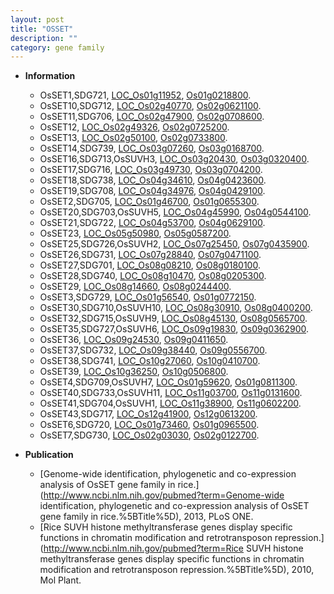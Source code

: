 ```yaml
---
layout: post
title: "OSSET"
description: ""
category: gene family
---
```


* **Information**  
    + OsSET1,SDG721, [LOC_Os01g11952](http://rice.uga.edu/cgi-bin/ORF_infopage.cgi?orf=LOC_Os01g11952), [Os01g0218800](https://rapdb.dna.affrc.go.jp/locus/?name=Os01g0218800).
    + OsSET10,SDG712, [LOC_Os02g40770](http://rice.uga.edu/cgi-bin/ORF_infopage.cgi?orf=LOC_Os02g40770), [Os02g0621100](https://rapdb.dna.affrc.go.jp/locus/?name=Os02g0621100).
    + OsSET11,SDG706, [LOC_Os02g47900](http://rice.uga.edu/cgi-bin/ORF_infopage.cgi?orf=LOC_Os02g47900), [Os02g0708600](https://rapdb.dna.affrc.go.jp/locus/?name=Os02g0708600).
    + OsSET12, [LOC_Os02g49326](http://rice.uga.edu/cgi-bin/ORF_infopage.cgi?orf=LOC_Os02g49326), [Os02g0725200](https://rapdb.dna.affrc.go.jp/locus/?name=Os02g0725200).
    + OsSET13, [LOC_Os02g50100](http://rice.uga.edu/cgi-bin/ORF_infopage.cgi?orf=LOC_Os02g50100), [Os02g0733800](https://rapdb.dna.affrc.go.jp/locus/?name=Os02g0733800).
    + OsSET14,SDG739, [LOC_Os03g07260](http://rice.uga.edu/cgi-bin/ORF_infopage.cgi?orf=LOC_Os03g07260), [Os03g0168700](https://rapdb.dna.affrc.go.jp/locus/?name=Os03g0168700).
    + OsSET16,SDG713,OsSUVH3, [LOC_Os03g20430](http://rice.uga.edu/cgi-bin/ORF_infopage.cgi?orf=LOC_Os03g20430), [Os03g0320400](https://rapdb.dna.affrc.go.jp/locus/?name=Os03g0320400).
    + OsSET17,SDG716, [LOC_Os03g49730](http://rice.uga.edu/cgi-bin/ORF_infopage.cgi?orf=LOC_Os03g49730), [Os03g0704200](https://rapdb.dna.affrc.go.jp/locus/?name=Os03g0704200).
    + OsSET18,SDG738, [LOC_Os04g34610](http://rice.uga.edu/cgi-bin/ORF_infopage.cgi?orf=LOC_Os04g34610), [Os04g0423600](https://rapdb.dna.affrc.go.jp/locus/?name=Os04g0423600).
    + OsSET19,SDG708, [LOC_Os04g34976](http://rice.uga.edu/cgi-bin/ORF_infopage.cgi?orf=LOC_Os04g34976), [Os04g0429100](https://rapdb.dna.affrc.go.jp/locus/?name=Os04g0429100).
    + OsSET2,SDG705, [LOC_Os01g46700](http://rice.uga.edu/cgi-bin/ORF_infopage.cgi?orf=LOC_Os01g46700), [Os01g0655300](https://rapdb.dna.affrc.go.jp/locus/?name=Os01g0655300).
    + OsSET20,SDG703,OsSUVH5, [LOC_Os04g45990](http://rice.uga.edu/cgi-bin/ORF_infopage.cgi?orf=LOC_Os04g45990), [Os04g0544100](https://rapdb.dna.affrc.go.jp/locus/?name=Os04g0544100).
    + OsSET21,SDG722, [LOC_Os04g53700](http://rice.uga.edu/cgi-bin/ORF_infopage.cgi?orf=LOC_Os04g53700), [Os04g0629100](https://rapdb.dna.affrc.go.jp/locus/?name=Os04g0629100).
    + OsSET23, [LOC_Os05g50980](http://rice.uga.edu/cgi-bin/ORF_infopage.cgi?orf=LOC_Os05g50980), [Os05g0587200](https://rapdb.dna.affrc.go.jp/locus/?name=Os05g0587200).
    + OsSET25,SDG726,OsSUVH2, [LOC_Os07g25450](http://rice.uga.edu/cgi-bin/ORF_infopage.cgi?orf=LOC_Os07g25450), [Os07g0435900](https://rapdb.dna.affrc.go.jp/locus/?name=Os07g0435900).
    + OsSET26,SDG731, [LOC_Os07g28840](http://rice.uga.edu/cgi-bin/ORF_infopage.cgi?orf=LOC_Os07g28840), [Os07g0471100](https://rapdb.dna.affrc.go.jp/locus/?name=Os07g0471100).
    + OsSET27,SDG701, [LOC_Os08g08210](http://rice.uga.edu/cgi-bin/ORF_infopage.cgi?orf=LOC_Os08g08210), [Os08g0180100](https://rapdb.dna.affrc.go.jp/locus/?name=Os08g0180100).
    + OsSET28,SDG740, [LOC_Os08g10470](http://rice.uga.edu/cgi-bin/ORF_infopage.cgi?orf=LOC_Os08g10470), [Os08g0205300](https://rapdb.dna.affrc.go.jp/locus/?name=Os08g0205300).
    + OsSET29, [LOC_Os08g14660](http://rice.uga.edu/cgi-bin/ORF_infopage.cgi?orf=LOC_Os08g14660), [Os08g0244400](https://rapdb.dna.affrc.go.jp/locus/?name=Os08g0244400).
    + OsSET3,SDG729, [LOC_Os01g56540](http://rice.uga.edu/cgi-bin/ORF_infopage.cgi?orf=LOC_Os01g56540), [Os01g0772150](https://rapdb.dna.affrc.go.jp/locus/?name=Os01g0772150).
    + OsSET30,SDG710,OsSUVH10, [LOC_Os08g30910](http://rice.uga.edu/cgi-bin/ORF_infopage.cgi?orf=LOC_Os08g30910), [Os08g0400200](https://rapdb.dna.affrc.go.jp/locus/?name=Os08g0400200).
    + OsSET32,SDG715,OsSUVH9, [LOC_Os08g45130](http://rice.uga.edu/cgi-bin/ORF_infopage.cgi?orf=LOC_Os08g45130), [Os08g0565700](https://rapdb.dna.affrc.go.jp/locus/?name=Os08g0565700).
    + OsSET35,SDG727,OsSUVH6, [LOC_Os09g19830](http://rice.uga.edu/cgi-bin/ORF_infopage.cgi?orf=LOC_Os09g19830), [Os09g0362900](https://rapdb.dna.affrc.go.jp/locus/?name=Os09g0362900).
    + OsSET36, [LOC_Os09g24530](http://rice.uga.edu/cgi-bin/ORF_infopage.cgi?orf=LOC_Os09g24530), [Os09g0411650](https://rapdb.dna.affrc.go.jp/locus/?name=Os09g0411650).
    + OsSET37,SDG732, [LOC_Os09g38440](http://rice.uga.edu/cgi-bin/ORF_infopage.cgi?orf=LOC_Os09g38440), [Os09g0556700](https://rapdb.dna.affrc.go.jp/locus/?name=Os09g0556700).
    + OsSET38,SDG741, [LOC_Os10g27060](http://rice.uga.edu/cgi-bin/ORF_infopage.cgi?orf=LOC_Os10g27060), [Os10g0410700](https://rapdb.dna.affrc.go.jp/locus/?name=Os10g0410700).
    + OsSET39, [LOC_Os10g36250](http://rice.uga.edu/cgi-bin/ORF_infopage.cgi?orf=LOC_Os10g36250), [Os10g0506800](https://rapdb.dna.affrc.go.jp/locus/?name=Os10g0506800).
    + OsSET4,SDG709,OsSUVH7, [LOC_Os01g59620](http://rice.uga.edu/cgi-bin/ORF_infopage.cgi?orf=LOC_Os01g59620), [Os01g0811300](https://rapdb.dna.affrc.go.jp/locus/?name=Os01g0811300).
    + OsSET40,SDG733,OsSUVH11, [LOC_Os11g03700](http://rice.uga.edu/cgi-bin/ORF_infopage.cgi?orf=LOC_Os11g03700), [Os11g0131600](https://rapdb.dna.affrc.go.jp/locus/?name=Os11g0131600).
    + OsSET41,SDG704,OsSUVH1, [LOC_Os11g38900](http://rice.uga.edu/cgi-bin/ORF_infopage.cgi?orf=LOC_Os11g38900), [Os11g0602200](https://rapdb.dna.affrc.go.jp/locus/?name=Os11g0602200).
    + OsSET43,SDG717, [LOC_Os12g41900](http://rice.uga.edu/cgi-bin/ORF_infopage.cgi?orf=LOC_Os12g41900), [Os12g0613200](https://rapdb.dna.affrc.go.jp/locus/?name=Os12g0613200).
    + OsSET6,SDG720, [LOC_Os01g73460](http://rice.uga.edu/cgi-bin/ORF_infopage.cgi?orf=LOC_Os01g73460), [Os01g0965500](https://rapdb.dna.affrc.go.jp/locus/?name=Os01g0965500).
    + OsSET7,SDG730, [LOC_Os02g03030](http://rice.uga.edu/cgi-bin/ORF_infopage.cgi?orf=LOC_Os02g03030), [Os02g0122700](https://rapdb.dna.affrc.go.jp/locus/?name=Os02g0122700).

* **Publication**  
    + [Genome-wide identification, phylogenetic and co-expression analysis of OsSET gene family in rice.](http://www.ncbi.nlm.nih.gov/pubmed?term=Genome-wide identification, phylogenetic and co-expression analysis of OsSET gene family in rice.%5BTitle%5D), 2013, PLoS ONE.
    + [Rice SUVH histone methyltransferase genes display specific functions in chromatin modification and retrotransposon repression.](http://www.ncbi.nlm.nih.gov/pubmed?term=Rice SUVH histone methyltransferase genes display specific functions in chromatin modification and retrotransposon repression.%5BTitle%5D), 2010, Mol Plant.


